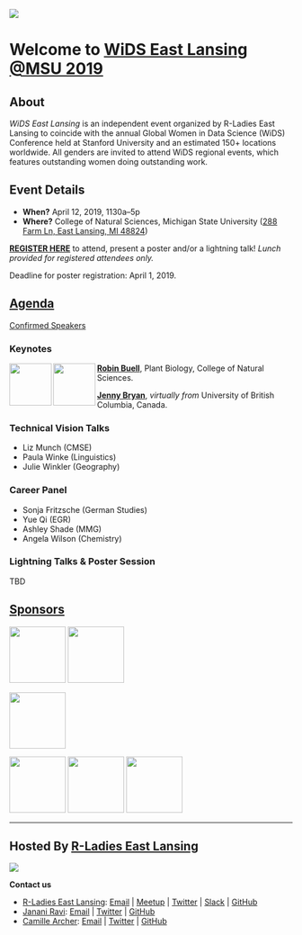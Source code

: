 ![](https://drive.google.com/uc?export=view&id=1n4zNuguucXDHFBj9c_YtWu_F9aSgNZw7)
# Welcome to [WiDS East Lansing @MSU 2019](https://github.com/rladies-eastlansing/WiDS2019/wiki)


## About
*WiDS East Lansing* is an independent event organized by R-Ladies East Lansing to coincide with the annual Global Women in Data Science (WiDS) Conference held at Stanford University and an estimated 150+ locations worldwide. All genders are invited to attend WiDS regional events, which features outstanding women doing outstanding work.

## Event Details
- **When?** April 12, 2019, 1130a–5p
- **Where?** College of Natural Sciences, Michigan State University ([288 Farm Ln, East Lansing, MI 48824](https://maps.msu.edu/interactive/index.php?location=UB8Z))

[**REGISTER HERE**](https://goo.gl/forms/vBQansRtMtev5eMt1) to attend, present a poster and/or a lightning talk!
*Lunch provided for registered attendees only.*

Deadline for poster registration: April 1, 2019.


## [Agenda](https://github.com/rladies-eastlansing/WiDS2019/wiki/Agenda)
[Confirmed Speakers](https://github.com/rladies-eastlansing/WiDS2019/wiki/Confirmed-Speakers)
### Keynotes
<img align="left" src="https://msutoday.msu.edu/_/img/assets/2008/c-robin-buell.jpg" height=75px>
<img align="left" src="https://d33wubrfki0l68.cloudfront.net/81279bfb804fd9d905e61628c038c216ab2e6859/f8286/img/blog-images/2017-12-08-rprofile-jenny-bryan/jenny_bryan_lowres.jpg" height=75px>

[**Robin Buell**](https://buell-lab.github.io/), Plant Biology, College of Natural Sciences.

[**Jenny Bryan**](https://jennybryan.org), _virtually from_ University of British Columbia, Canada.

### Technical Vision Talks
- Liz Munch (CMSE)
- Paula Winke (Linguistics)
- Julie Winkler (Geography)

### Career Panel
- Sonja Fritzsche (German Studies)
- Yue Qi (EGR)
- Ashley Shade (MMG)
- Angela Wilson (Chemistry)

### Lightning Talks & Poster Session
TBD

## [Sponsors](https://github.com/rladies-eastlansing/WiDS2019/wiki/Sponsors)
<img src="https://yt3.ggpht.com/a-/AAuE7mCnpXp958XsF2llIv4petatRpeNNXMeBo__kg=s900-mo-c-c0xffffffff-rj-k-no" height=100px> <img src="https://pbs.twimg.com/profile_images/1119786377/BEACON_Logo_May_2010.png" height=100px>

<img src="https://pbs.twimg.com/profile_images/1044622456349229062/vD7QG8kf_400x400.jpg" height=100px>

<img src="https://www.egr.msu.edu/~polanco2/Images/CMSE-bigger.png" height=100px> <img src="http://www.michiganbusinessnetwork.com/hs-fs/hubfs/broad.png?width=191&height=97&name=broad.png" height=100px> <img src="https://bit.ly/2Ckr07f" height=100px>

***

## Hosted By [R-Ladies East Lansing](https://rladies-eastlansing.github.io)
![](https://secure.meetupstatic.com/photos/event/2/8/b/0/600_472210416.jpeg)

**Contact us**
- [R-Ladies East Lansing](//rladies-eastlansing.github.io): [Email](eastlansing@rladies.org) | [Meetup](//meetup.com/rladies-eastlansing) | [Twitter](//twitter.com/RLadiesELansing) | [Slack](https://rladies-eastlansing.slack.com) | [GitHub](//github.com/rladies-eastlansing)
- [Janani Ravi](//jananiravi.github.io): [Email](janani@msu.edu) | [Twitter](//twitter.com/janani137) | [GitHub](//github.com/jananiravi)
- [Camille Archer](https://icer.msu.edu/about/directory/archer): [Email](archerc5@msu.edu) | [Twitter](//twitter.com/CamilleArcher5) | [GitHub](//github.com/archerc5)
